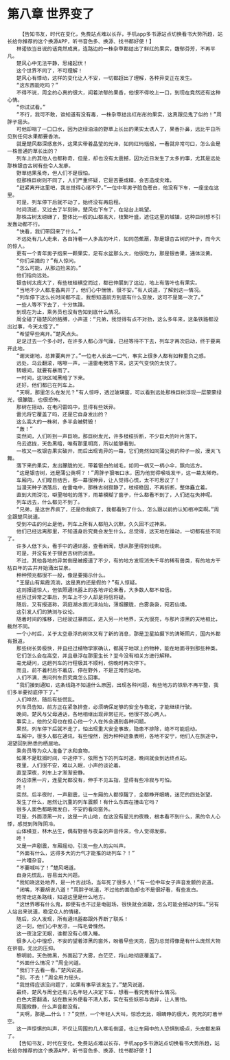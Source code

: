 # 第八章 世界变了
        【告知书友，时代在变化，免费站点难以长存，手机app多书源站点切换看书大势所趋，站长给你推荐的这个换源APP，听书音色多、换源、找书都好使！】
       林诺依当日说的话竟然成真，连路边的一株杂草都结出了鲜红的果实，馥郁芬芳，不再平凡。
       楚风心中无法平静，思绪起伏！
       这个世界不同了，不可理解！
       楚风心有悸动，这样的变化让人不安，一切都超出了理解，各种异变正在发生。
       “这东西能吃吗？”
       不得不说，周全的心真的很大，闻着浓郁的果香，他恨不得咬上一口，到现在竟然还有这种心情。
       “你试试看。”
       “不行，我可不敢，谁知道有没有毒，一株杂草结出红彤彤的果实，这真跟见鬼了似的！”周胖子摇头。
       可他却咽了一口口水，因为这绿油油的野草上长出的果实太诱人了，果香扑鼻，远比平日所见到任何水果都要香浓。
       就是楚风都深感意外，这果实带着晶莹的光泽，如同红玛瑙般，一看就非常可口，怎么会是一株普通的草长出的？
       列车上的其他人也都称奇，但是，却也没有太震撼，因为近日发生了太多的事，尤其是远处那株银杏古树有些令人发瘆。
       野草结果虽奇，但人们不是很怕。
       但那株巨树则不同了，人们严重怀疑，它是否要成精，会否造成灾难。
       “赶紧离开这里吧，我总觉得心绪不宁。”一位中年男子脸色苍白，他没有下车，一座坐在这里。
       可是，列车停下后就不动了，始终没有再启程。
       时间流逝，又过去了半刻钟，楚风也下车了，在站台上眺望。
       那株古树太磅礴了，整体比一般的山都高大，枝繁叶盛，遮住这里的城镇，这种巨树想不引发轰动都不行。
       “快看，我们带回来了什么。”
       不远处有几人走来，各自持着一人多高的叶片，如同芭蕉扇，那是银杏古树的叶子，而今大的惊人。
       更有一个青年男子抱来一颗果实，足有水盆那么大，他很吃力，那是银杏果，通体淡黄。
       “你们采摘的？”有人惊问。
       “怎么可能，从那边捡来的。”
       他们指向远处。
       银杏树太庞大了，有些枝桠横空而过，都已伸展到了这边，地上有落叶也有果实。
       “当地不少人都准备离开了，他们心中惴惴，很不安。”有人说道，了解到这一情况。
       “列车停下这么长时间都不走，我想知道前方到底有什么变故，这可不是第一次了。”
       一些人等不下去了，十分焦躁。
       到现在为止，乘务员也没有告知到底什么情况。
       周全碰了碰楚风的胳膊，小声道：“兄弟，我觉得有点不对劲，这么多年来，这条铁路都没出过事，今天太怪了。”
       “希望早些离开。”楚风点头。
       足足过去一个多小时，在许多人都心浮气躁，已经等待不下去，列车才再次启动，终于要离开此地。
       “谢天谢地，总算要离开了。”一位老人长出一口气，事实上很多人都有如释重负之感。
       远处，乌云翻滚，喀嚓一声，一道雷电劈落下来，这天气变快的太快了。
       转眼间，就要有暴雨了。
       一时间，这块区域黑暗了下来。
       还好，他们都已在列车上。
       “天啊，那里怎么在发光？”有人惊呼，透过玻璃窗，可以看到远处那株巨树浮现一层蒙蒙绿光，很朦胧，也很恐怖。
       那树在摇动，在电闪雷鸣中，显得有些妖异。
       雷光将它覆盖了吗，还是它自身发出的？
       这么高大的一株树，多半会被劈毁！
       “轰！”
       突然间，人们听到一声巨响，那巨树发光，许多枝桠折断，不少巨大的叶片落下。
       乌云遮拢，天色黑暗，唯有那里明亮，所以能够看到。
       一枚又一枚银杏果实破开，而后出现诡异的一幕，它们竟然如同蒲公英的种子一般，漫天飞舞。
       落下来的果实，发出朦胧的光，带着银白的绒毛，如同一柄又一柄小伞，飘向远方。
       “这是银杏树，还是蒲公英啊？！”周胖子狠咽口水，因为他觉得喉咙发干，这一幕太稀奇。
       车厢内，人们瞠目结舌，那一幕很神异，让人觉得心慌，太不可思议了！
       当漫天种子洒落后，在雷电中，那株古树寂静了，枝桠稳固，不再折断，整体矗立着。
       直到大雨滂沱，噼里啪啦的落下，雨幕模糊了窗子，什么都看不到了，人们还在失神呢。
       列车远去，什么都见不到了。
       “兄弟，是这世界疯了，还是你我疯了，我都看到了什么，怎么跟以前的认知相冲突啊。”周全跟楚风说道。
       受到冲击的何止是他，列车上所有人都陷入沉默，久久回不过神来。
       他们已经远离那里，不知道身后究竟会发生什么，总觉得，这天地在躁动，一切都有些不同了。
       许多人低下头，看手中的通讯器，查看新闻，想从那里得到线索。
       可是，并没有关于银杏古树的消息。
       不过，其他各地的异常倒是被报道了不少，有的地方发现消失千年的稀有兽类，有的地方干枯百年的古井开始涌出甘泉。
       种种预兆都很不一般，像是要揭示什么。
       “王屋山有紫霞流淌，这是真的还是假的？”有人惊疑。
       这则报道惊人，但依照通讯器上的各地评论来看，大多数人都不相信。
       经历过异常之事后，列车上不少人却是将信将疑。
       随后，又有报道称，洞庭湖水面光泽灿灿，薄烟朦胧，白雾袅袅，宛若仙境。
       这引发人们的猜测与议论。
       随着时间的推移，已经驶过暴雨区，进入另一片地界，天光很亮，与那片漆黑的天地相比，截然不同。
       一个小时后，关于太空悬浮的树体又有了新的消息，那是卫星拍摄下的清晰照片，国内外都有报道。
       那些树长势极快，并且经过植物学家确认，都属于地球上的物种，能在地面寻到那些种类。
       它们怎么会在高空，并且悬浮在那里生长？至今没有相关方进行解释。
       毫无疑问，这趟列车的行程极其不顺利，傍晚时再次停下。
       而且，前不着村后不着店，停在野外，不是正常的站地。
       人们不满，责问列车员究竟怎么回事。
       “我们接到通知，这条线路不知道什么原因，出现各种问题，有些地方的铁轨不再平整，我们多半要彻底停下了。”
       人们哗然，随后有些慌乱。
       列车员告知，前方正在紧急排查，必须确保足够的安全与稳定，才能继续行驶。
       晚间，楚风与父母通话，各地相继出现异常征兆，他很不放心两人。
       事实上，他的父母也在担心他一个人在外会遇到各种问题。
       果然，列车停下后就不走了，怕出现重大安全事故，隐患不排除，绝不可能启动。
       车厢中，很多人都在通讯，有些惶然，因为种种迹象表明，各地不安宁，他们人在旅途中，渴望回到熟悉的栖居地。
       乘务员等为众人准备了水和食物。
       如果不是耽搁时间，中途停下，依照当下的列车时速，晚间就会到达终点站。
       夜里，人们很不安，难以入眠，小声的谈论着。
       直至深夜，列车上才渐渐安静。
       外边漆黑一片，连星光都没有，伸手不见五指，显得有些冷寂与可怕。
       咚！
       突然，后半夜时，一声剧震，让一车厢的人都惊醒了，全都睁开眼睛，迷茫的四处张望。
       发生了什么，居然让沉重的列车震颤！有什么东西在撞击它吗？
       很多人面色都略微发白，不安的看向窗外。
       可是，外面漆黑一片，这是一片山地，在这没有星光的夜晚，根本看不到什么，黑的令人心悸，感觉到阵阵阴冷。
       山体横亘，林木丛生，偶有野兽与夜枭的声音传来，令人觉得发瘆。
       咚！
       又是一声剧震，车厢摇动，引发一些人的尖叫声。
       “外面有什么，这得多大的力气才能推的动列车？！”
       一片嘈杂音。
       “不要喊叫了！”楚风喝道。
       自身先慌乱，容易出大问题。
       “我知晓这处地界，是一片古战场，当年死了很多人！”有一位中年女子声音发颤的说道。
       “闭嘴，不要胡说八道！”周胖子吼道，不过他的面色却也不是很好看，有些发白。
       他常走这条路线，知道这里是什么地方。
       “这世界哪有什么鬼，即便有也不过是电磁场，很快就会消散，怎么可能会撼动列车。”另有人站出来说道，稳定众人的情绪。
       随后，众人发现，所有通讯器都跟外界断了联系！
       这一刻，他们心中发凉，一阵毛骨悚然。
       这一夜注定无眠，谁都没有心情入睡。
       很多人心中惶恐，不安的望着漆黑的窗外，盼着早些天亮，因为总觉得像是有什么庞然大物在徘徊，无比的压抑。
       黎明前，天色微黑，外面起了大雾，白茫茫，将山地彻底覆盖了。
       “外面什么情况？”周全问道。
       “我们下去看一看。”楚风说道。
       “别，不去！”周全用力摇头。
       “我觉得应该没问题了，如果有事早该发生了。”楚风说道。
       最终，楚风与周全还有几名年轻人决定下车，想看一看究竟有什么情况。
       白色大雾翻涌，站在数米外便看不清人影，实在有些妖邪与诡异，让人害怕。
       周围寂静，什么声音都没有。
       “天啊，那是……什么！？”突然，一个年轻人大叫，惊恐无比，眼睛睁的很大，死死的盯着半空。
       这一声惊惧的叫声，不仅让周围的几人寒毛倒竖，也让车厢中的人恐惧到极点，头皮都发麻了。
       【告知书友，时代在变化，免费站点难以长存，手机app多书源站点切换看书大势所趋，站长给你推荐的这个换源APP，听书音色多、换源、找书都好使！】